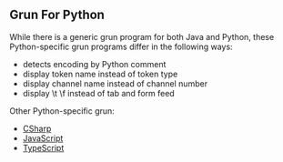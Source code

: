 ## Grun For Python

While there is a generic grun program for both Java and Python, these Python-specific grun programs differ in the following ways:
- detects encoding by Python comment
- display token name instead of token type
- display channel name instead of channel number
- display \t \f instead of tab and form feed

Other Python-specific grun:
- [CSharp](https://github.com/RobEin/ANTLR4-parser-for-Python-3.13/blob/main/port_CSharp/grun4py.cs)
- [JavaScript](https://github.com/RobEin/ANTLR4-parser-for-Python-3.13/blob/main/port_JavaScript/grun4py.js)
- [TypeScript](https://github.com/RobEin/ANTLR4-parser-for-Python-3.13/blob/main/port_TypeScript/grun4py.ts)

